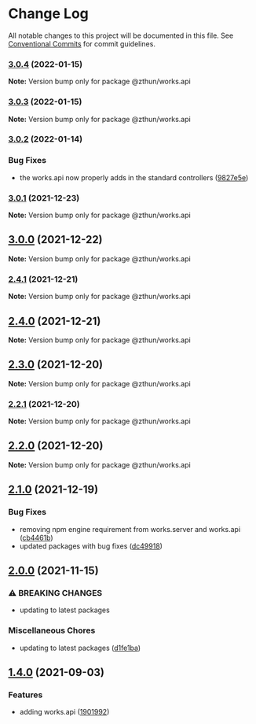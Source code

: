 # Change Log

All notable changes to this project will be documented in this file.
See [Conventional Commits](https://conventionalcommits.org) for commit guidelines.

### [3.0.4](https://github.com/zthun/works/compare/v3.0.2...v3.0.4) (2022-01-15)

**Note:** Version bump only for package @zthun/works.api





### [3.0.3](https://github.com/zthun/works/compare/v3.0.2...v3.0.3) (2022-01-15)

**Note:** Version bump only for package @zthun/works.api





### [3.0.2](https://github.com/zthun/works/compare/v3.0.1...v3.0.2) (2022-01-14)


### Bug Fixes

* the works.api now properly adds in the standard controllers ([9827e5e](https://github.com/zthun/works/commit/9827e5e0b6d6858bc38ae31dbfcca482b1182d17))



### [3.0.1](https://github.com/zthun/works/compare/v3.0.0...v3.0.1) (2021-12-23)

**Note:** Version bump only for package @zthun/works.api





## [3.0.0](https://github.com/zthun/works/compare/v2.4.1...v3.0.0) (2021-12-22)

**Note:** Version bump only for package @zthun/works.api





### [2.4.1](https://github.com/zthun/works/compare/v2.4.0...v2.4.1) (2021-12-21)

**Note:** Version bump only for package @zthun/works.api





## [2.4.0](https://github.com/zthun/works/compare/v2.3.0...v2.4.0) (2021-12-21)

**Note:** Version bump only for package @zthun/works.api





## [2.3.0](https://github.com/zthun/works/compare/v2.2.1...v2.3.0) (2021-12-20)

**Note:** Version bump only for package @zthun/works.api





### [2.2.1](https://github.com/zthun/works/compare/v2.2.0...v2.2.1) (2021-12-20)

**Note:** Version bump only for package @zthun/works.api





## [2.2.0](https://github.com/zthun/works/compare/v2.1.0...v2.2.0) (2021-12-20)

**Note:** Version bump only for package @zthun/works.api





## [2.1.0](https://github.com/zthun/works/compare/v2.0.0...v2.1.0) (2021-12-19)


### Bug Fixes

* removing npm engine requirement from works.server and works.api ([cb4461b](https://github.com/zthun/works/commit/cb4461b9ba1d881268c0623e5ba76e5f51d5dd1f))
* updated packages with bug fixes ([dc49918](https://github.com/zthun/works/commit/dc499187c0a25d1a35f5c53ca1290c1bae40e135))



## [2.0.0](https://github.com/zthun/works/compare/v1.4.0...v2.0.0) (2021-11-15)


### ⚠ BREAKING CHANGES

* updating to latest packages

### Miscellaneous Chores

* updating to latest packages ([d1fe1ba](https://github.com/zthun/works/commit/d1fe1baf3bd92aa56f46b7d05f1a2d4e330e5e03))



## [1.4.0](https://github.com/zthun/works/compare/v1.3.0...v1.4.0) (2021-09-03)


### Features

* adding works.api ([1901992](https://github.com/zthun/works/commit/190199283f7ca0d64af5908c1d36ca92abe1226c))
